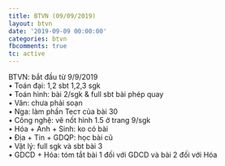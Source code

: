 ```yaml
---
title: BTVN (09/09/2019)
layout: btvn
date: '2019-09-09 00:00:00'
categories: btvn
fbcomments: true
tc: active
---
```

BTVN: bắt đầu từ 9/9/2019  
• Toán đại: 1,2 sbt  1,2,3 sgk  
• Toán hình: bài 2/sgk & full sbt bài phép quay  
• Văn: chưa phải soạn  
• Nga: làm phần Тест của bài 30  
• Công nghệ: vẽ nốt hình 1.5 ở trang 9/sgk  
• Hóa + Anh + Sinh: ko có bài  
• Địa + Tin + GDQP: học bài cũ  
• Vật lý: full sgk và sbt bài 3  
• GDCD + Hóa: tóm tắt bài 1 đối với GDCD và bài 2 đối với Hóa